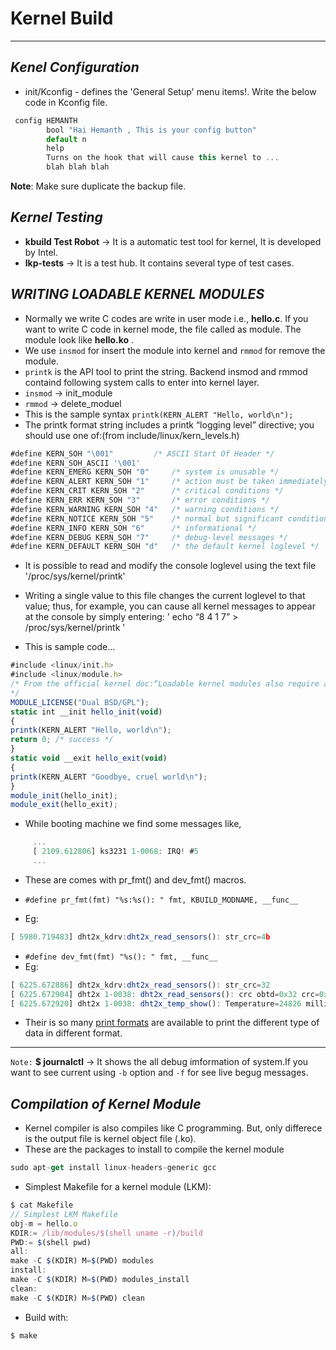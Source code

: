 # Kernel Build
---

***Kenel Configuration***
---

 * init/Kconfig - defines the 'General Setup' menu items!. Write the below code in Kconfig file.

```javascript
 config HEMANTH
        bool "Hai Hemanth , This is your config button"
        default n
        help
        Turns on the hook that will cause this kernel to ...
        blah blah blah
```
**Note**: Make sure duplicate the backup file. 

***Kernel Testing***
---

 * **kbuild Test Robot**  -> It is a automatic test tool for kernel, It is developed by Intel. 
 * **lkp-tests**    -> It is a test hub. It contains several type of test cases.


***WRITING LOADABLE KERNEL MODULES***
---

 * Normally we write C codes are write in user mode i.e., **hello.c**. If you want to write C code in kernel mode, the file called as module. The module look like **hello.ko** . 
 * We use `insmod` for insert the module into kernel and `rmmod` for remove the module.
 * `printk` is the API tool to print the string. Backend insmod and rmmod containd following system calls to enter into kernel layer.
 * `insmod`  -> init_module
 * `rmmod`   -> delete_moduel   
 * This is the sample syntax 
	`printk(KERN_ALERT "Hello, world\n");`
 * The printk format string includes a printk “logging level” directive; you should use one of:(from include/linux/kern_levels.h)
```javascript
#define KERN_SOH "\001"  		/* ASCII Start Of Header */
#define KERN_SOH_ASCII '\001'
#define KERN_EMERG KERN_SOH "0" 	/* system is unusable */
#define KERN_ALERT KERN_SOH "1" 	/* action must be taken immediately */
#define KERN_CRIT KERN_SOH "2" 		/* critical conditions */
#define KERN_ERR KERN_SOH "3" 		/* error conditions */
#define KERN_WARNING KERN_SOH "4" 	/* warning conditions */
#define KERN_NOTICE KERN_SOH "5"	/* normal but significant condition */
#define KERN_INFO KERN_SOH "6" 		/* informational */
#define KERN_DEBUG KERN_SOH "7" 	/* debug-level messages */
#define KERN_DEFAULT KERN_SOH "d" 	/* the default kernel loglevel */
```
 * It is possible to read and modify the console loglevel using the text file
	'/proc/sys/kernel/printk'
 * Writing a single value to this file changes the current loglevel to that value; thus, for example, you can cause all kernel messages to appear at the console by simply entering:
	' echo “8 4 1 7” > /proc/sys/kernel/printk '

 * This is sample code...

```javascript
#include <linux/init.h>
#include <linux/module.h>
/* From the official kernel doc:“Loadable kernel modules also require a MODULE_LICENSE() tag. This tag is neither a replacement for proper source code license information (SPDX-License-Identifier) nor in any way relevant for expressing or determining the exact license under which the source code of the module is provided. [...]”
*/
MODULE_LICENSE("Dual BSD/GPL");
static int __init hello_init(void)
{
printk(KERN_ALERT "Hello, world\n");
return 0; /* success */
}
static void __exit hello_exit(void)
{
printk(KERN_ALERT "Goodbye, cruel world\n");
}
module_init(hello_init);
module_exit(hello_exit);
```
 * While booting machine we find some messages like,
	 
```javascript
	 ...
	 [ 2109.612806] ks3231 1-0068: IRQ! #5
	 ... 
```
 * These are comes with pr_fmt() and dev_fmt() macros.
	
  * `#define pr_fmt(fmt) "%s:%s(): " fmt, KBUILD_MODNAME, __func__`
  * Eg:
```javascript
[ 5980.719483] dht2x_kdrv:dht2x_read_sensors(): str_crc=4b
```
  * `#define dev_fmt(fmt) "%s(): " fmt, __func__`
  * Eg:
```javascript
[ 6225.672886] dht2x_kdrv:dht2x_read_sensors(): str_crc=32
[ 6225.672904] dht2x 1-0038: dht2x_read_sensors(): crc obtd=0x32 crc=0x32
[ 6225.672920] dht2x 1-0038: dht2x_temp_show(): Temperature=24826 milliC
```
 * Their is so many [print formats](https://www.kernel.org/doc/Documentation/printk-formats.txt) are available to print the different type of data in different format. 
 

---
 `Note:` **$ journalctl** -> It shows the all debug imformation of system.If you want to see current using `-b` option and `-f` for see live begug messages. 

***Compilation of Kernel Module***
---

 * Kernel compiler is also compiles like C programming. But, only differece is the output file is kernel object file (.ko).
 * These are the packages to install to compile the kernel module
```javascript
sudo apt-get install linux-headers-generic gcc
```
 * Simplest Makefile for a kernel module (LKM):
```javascript
$ cat Makefile
// Simplest LKM Makefile
obj-m = hello.o
KDIR:= /lib/modules/$(shell uname -r)/build
PWD:= $(shell pwd)
all:
make -C $(KDIR) M=$(PWD) modules
install:
make -C $(KDIR) M=$(PWD) modules_install
clean:
make -C $(KDIR) M=$(PWD) clean
```
 * Build with:
```javascript
$ make
```


